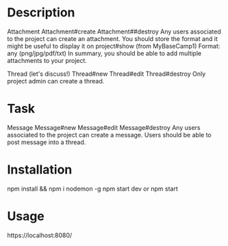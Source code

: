 # Description

Attachment
Attachment#create
Attachment##destroy Any users associated to the project can create an attachment.
You should store the format and it might be useful to display it on project#show (from MyBaseCamp1) Format: any (png/jpg/pdf/txt) In summary, you should be able to add multiple attachments to your project.

Thread (let's discuss!)
Thread#new
Thread#edit
Thread#destroy Only project admin can create a thread.

# Task

Message
Message#new
Message#edit
Message#destroy Any users associated to the project can create a message.
Users should be able to post message into a thread.

# Installation

npm install && npm i nodemon -g
npm start dev or npm start


# Usage
https://localhost:8080/